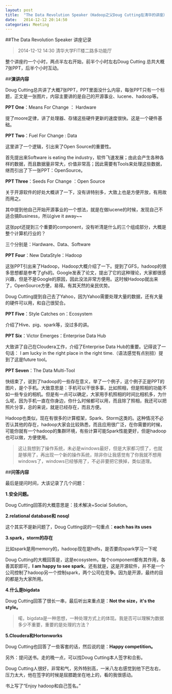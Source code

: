 ```yaml
---
layout: post
title:  "The Data Revolution Speaker（Hadoop之父Doug Cutting在清华的讲座）"
date:   2014-12-12 20:14:50
categories: Meeting
---
```


##The Data Revolution Speaker 讲座记录

>2014-12-12 14:30     清华大学FIT楼二路多功能厅

整个讲座约一个小时，两点半左右开始，前半个小时左右Doug Cutting 总共大概7张PPT，后半个小时互动。

##**演讲内容**

Doug Cutting总共讲了大概7张PPT，PPT里面没什么内容，每张PPT只有一个标题，正文是一张图片，内容主要讲的是自己的开源事业、lucene、hadoop等。

**PPT One**：Means For Change ： Hardware

提了moore定律，讲了处理器、存储这些硬件更新的速度很快。这是一个硬件基础。

**PPT Two**：Fuel For Change : Data

这里讲了一个逻辑，引出来了Open Source的重要性。

首先提出来Software is eating the industry，软件飞速发展；由此会产生各种各样的数据，而且数据量非常大，价值非常高；因此需要有Tools来处理这些数据，继而引出了下一张PPT：OpenSource。

**PPT Three**：Seeds For Change ：Open Source

关于开源软件的好处大概讲了一下，没有讲特别多，大致上也是方便开放，有用故而用之。

其中提到他自己开始开源事业的一个想法，就是在做lucene的时候，发现自己不适合搞Business，所以give it away~~

这张ppt还提到三个重要的component，没有听清是什么的三个组成部分，大概是整个计算机行业的？

三个分别是：Hardware、Data、Software

**PPT Four**：New DataStyle：Hadoop

这张PPT引出来了Hadoop，Hadoop大概介绍了一下。提到了GFS，hadoop的很多思想都是参考了gfs的。Google发表了论文，提出了它的这种理论，大家都很感兴趣，但是不是Google的原因，因此没法非常方便用。这时候Hadoop就出来了，OpenSource方便，易得。有其天然的亲民优势。

Doug Cutting提到自己去了Yahoo，因为Yahoo需要处理大量的数据，还有大量的硬件可以用，和自己很契合。

**PPT Five**：Style Catches on：Ecosystem

介绍了Hive、pig、spark等，没过多的讲。

**PPT Six**：Victor Emerges：Enterprise Data Hub

大致讲了自己在Cloudera工作，介绍了Enterprise Data Hub的重要。记得说了一句话： I am lucky in the right place in the right time.（语法感觉有点别扭）提到了这是future tool。

**PPT Seven**：The Data Multi-Tool

快结束了，说到了hadoop的一些存在意义，举了一个例子，这个例子正是PPT的图片，是个手机。大致意思是：手机可以干很多事，比如照相，但是照相的功能不如一些专业的相机。但是有一点可以确定，大家用手机照相的时间比相机多，为什么呢，因为手机一直在你身边，你什么时候都可以用，而且除了照相，我还可以把照片分享，总的来说，就是已经存在，而且方便。

Hadoop也类似，现在有很多的计算框架，Spark、Storm这类的。这种情况不必否认其他的存在，hadoop大家会比较熟悉，而且应用很广泛，在你需要的时候，可能你就有一个hadoop的集群环境，有些计算可能Spark性能更好，但是hadoop也可以做，方便使用。

>这让我想到了操作系统，未必是windows最好，但是大家都习惯了，也就是够用了，再出现一个新的操作系统，除非你让我感觉有了你我就不想用windows了，windows已经够用了，不必非要把它换掉，类似道理。

##**问答内容**

最后是提问时间，大该记录了几个问题：

**1.安全问题。**

Doug Cutting回答的大概意思是：技术解决+Social Solution。

**2.relational database和 nosql**

这个其实不是新问题了，Doug Cutting说的一句重点：**each has its uses**

**3.spark，storm的存在**

比如spark是用memory的，hadoop现在是hdfs，是否要向spark学习一下呢

Doug Cutting的大概回答是，这是ecosystem，每个component都有其作用，各善其职即可，**I am happy to see spark**。还有就是，这是开源软件，并不是一个公司控制了hadoop另一个控制spark，两个公司在竞争。因为是开源，最终的目的都是为大家所用。

**4.什么是bigdata**

Doug Cutting回答了很长一串，最后听出来重点是：**Not the size，it's the style。**

>喏，bigdata是一种思想，一种处理方式上的体现。我是否可以理解为数据多少不重要，重要的是处理的方法？

**5.Cloudera和Hortonworks**

 Doug Cutting也回答了一些客套的话，然后说的是：**Happy competition。**


另外：提问送书。走的晚一点，可以找Doug Cutting本人签字和合影。

Doug Cutting人很好，非常和气，另外特别高，一米八左右感觉到他下巴左右，压力太大，他在签字的时候是屈膝跪坐在地上的，看的我很感动。

书上写了“Enjoy hadoop和自己签名。”

